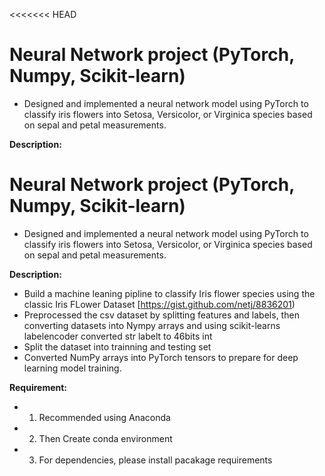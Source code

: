 <<<<<<< HEAD

# Neural Network project (PyTorch, Numpy, Scikit-learn)

- Designed and implemented a neural network model using PyTorch to classify iris flowers into Setosa, Versicolor, or Virginica species based on sepal and petal measurements.

**Description:**

# Neural Network project (PyTorch, Numpy, Scikit-learn)
- Designed and implemented a neural network model using PyTorch to classify iris flowers into Setosa, Versicolor, or Virginica species based on sepal and petal measurements.
  
**Description:**
- Build a machine leaning pipline to classify Iris flower species using the classic Iris FLower Dataset [https://gist.github.com/netj/8836201)
- Preprocessed the csv dataset by splitting features and labels, then converting datasets into Nympy arrays and using scikit-learns labelencoder converted str labelt to 46bits int
- Split the dataset into trainning and testing set
- Converted NumPy arrays into PyTorch tensors to prepare for deep learning model training.

**Requirement:**
- 1. Recommended using Anaconda 
- 2. Then Create conda environment
- 3. For dependencies, please install pacakage requirements
